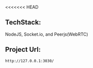 <<<<<<< HEAD
## TechStack:

NodeJS, Socket.io, and Peerjs(WebRTC)

## Project Url:

`http://127.0.0.1:3030/` 





